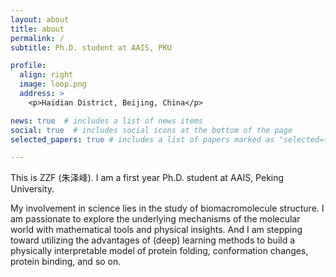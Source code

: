 ```yaml
---
layout: about
title: about
permalink: /
subtitle: Ph.D. student at AAIS, PKU

profile:
  align: right
  image: loop.png
  address: >
    <p>Haidian District, Beijing, China</p>

news: true  # includes a list of news items
social: true  # includes social icons at the bottom of the page
selected_papers: true # includes a list of papers marked as "selected={true}"

---
```


This is ZZF (朱泽峰). I am a first year Ph.D. student at AAIS, Peking University.

My involvement in science lies in the study of biomacromolecule structure.
I am passionate to explore the underlying mechanisms of the molecular world with mathematical tools and physical insights.
And I am stepping toward utilizing the advantages of (deep) learning methods to build a physically interpretable model of protein folding, conformation changes, protein binding, and so on.
